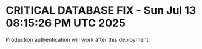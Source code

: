 # CRITICAL DATABASE FIX - Sun Jul 13 08:15:26 PM UTC 2025
Production authentication will work after this deployment
